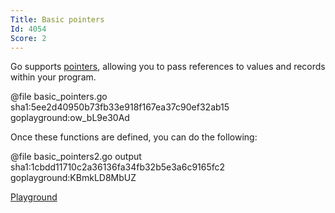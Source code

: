 ```yaml
---
Title: Basic pointers
Id: 4054
Score: 2
---
```

Go supports [pointers](http://en.wikipedia.org/wiki/Pointer_(computer_programming)), allowing you to pass references to values and records within your program.

@file basic_pointers.go sha1:5ee2d40950b73fb33e918f167ea37c90ef32ab15 goplayground:ow_bL9e30Ad

Once these functions are defined, you can do the following:

@file basic_pointers2.go output sha1:1cbdd11710c2a36136fa34fb32b5e3a6c9165fc2 goplayground:KBmkLD8MbUZ

[Playground](https://play.golang.org/p/KdE4TBbUL2)